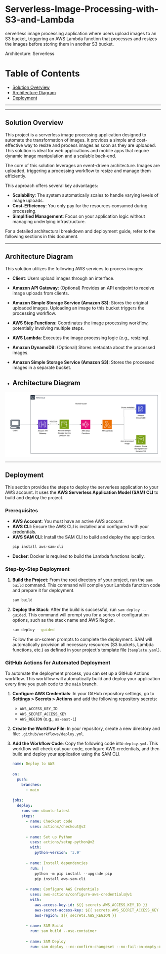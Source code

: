 # Serverless-Image-Processing-with-S3-and-Lambda
serverless image processing application where users upload images to an S3 bucket, triggering an AWS Lambda function that processes and resizes the images before storing them in another S3 bucket.

Architecture: Serverless


# Table of Contents
- [Solution Overview](#solution-overview)
- [Architecture Diagram](#architecture-diagram)
- [Deployment](#Deployment)

---

***

## Solution Overview

This project is a serverless image processing application designed to automate the transformation of images. It provides a simple and cost-effective way to resize and process images as soon as they are uploaded. This solution is ideal for web applications and mobile apps that require dynamic image manipulation and a scalable back-end.

The core of this solution leverages an event-driven architecture. Images are uploaded, triggering a processing workflow to resize and manage them efficiently.

This approach offers several key advantages:

* **Scalability**: The system automatically scales to handle varying levels of image uploads.
* **Cost-Efficiency**: You only pay for the resources consumed during processing.
* **Simplified Management**: Focus on your application logic without managing underlying infrastructure.

For a detailed architectural breakdown and deployment guide, refer to the following sections in this document.

***

## Architecture Diagram

This solution utilizes the following AWS services to process images:

* **Client**: Users upload images through an interface.
* **Amazon API Gateway**: (Optional) Provides an API endpoint to receive image uploads from clients.
* **Amazon Simple Storage Service (Amazon S3)**: Stores the original uploaded images. Uploading an image to this bucket triggers the processing workflow.
* **AWS Step Functions**: Coordinates the image processing workflow, potentially involving multiple steps.
* **AWS Lambda**: Executes the image processing logic (e.g., resizing).
* **Amazon DynamoDB**: (Optional) Stores metadata about the processed images.
* **Amazon Simple Storage Service (Amazon S3)**: Stores the processed images in a separate bucket.

* ## Architecture Diagram
![Serverless Image Processing Architecture Diagram](docs/Blank%20diagram.png)

***
## Deployment

This section provides the steps to deploy the serverless application to your AWS account. It uses the **AWS Serverless Application Model (SAM) CLI** to build and deploy the project.

### Prerequisites

* **AWS Account**: You must have an active AWS account.
* **AWS CLI**: Ensure the AWS CLI is installed and configured with your credentials.
* **AWS SAM CLI**: Install the SAM CLI to build and deploy the application.
    ```bash
    pip install aws-sam-cli
    ```
* **Docker**: Docker is required to build the Lambda functions locally.

### Step-by-Step Deployment

1.  **Build the Project**: From the root directory of your project, run the `sam build` command. This command will compile your Lambda function code and prepare it for deployment.
    ```bash
    sam build
    ```

2.  **Deploy the Stack**: After the build is successful, run `sam deploy --guided`. This command will prompt you for a series of configuration options, such as the stack name and AWS Region.
    ```bash
    sam deploy --guided
    ```
    Follow the on-screen prompts to complete the deployment. SAM will automatically provision all necessary resources (S3 buckets, Lambda functions, etc.) as defined in your project's template file (`template.yaml`).

### GitHub Actions for Automated Deployment

To automate the deployment process, you can set up a GitHub Actions workflow. This workflow will automatically build and deploy your application every time you push code to the `main` branch.

1.  **Configure AWS Credentials**: In your GitHub repository settings, go to **Settings > Secrets > Actions** and add the following repository secrets:
    * `AWS_ACCESS_KEY_ID`
    * `AWS_SECRET_ACCESS_KEY`
    * `AWS_REGION` (e.g., `us-east-1`)

2.  **Create the Workflow File**: In your repository, create a new directory and file: `.github/workflows/deploy.yml`.

3.  **Add the Workflow Code**: Copy the following code into `deploy.yml`. This workflow will check out your code, configure AWS credentials, and then build and deploy your application using the SAM CLI.

    ```yaml
    name: Deploy to AWS

    on:
      push:
        branches:
          - main

    jobs:
      deploy:
        runs-on: ubuntu-latest
        steps:
          - name: Checkout code
            uses: actions/checkout@v2

          - name: Set up Python
            uses: actions/setup-python@v2
            with:
              python-version: '3.9'

          - name: Install dependencies
            run: |
              python -m pip install --upgrade pip
              pip install aws-sam-cli

          - name: Configure AWS Credentials
            uses: aws-actions/configure-aws-credentials@v1
            with:
              aws-access-key-id: ${{ secrets.AWS_ACCESS_KEY_ID }}
              aws-secret-access-key: ${{ secrets.AWS_SECRET_ACCESS_KEY }}
              aws-region: ${{ secrets.AWS_REGION }}

          - name: SAM Build
            run: sam build --use-container

          - name: SAM Deploy
            run: sam deploy --no-confirm-changeset --no-fail-on-empty-changeset
    ```
